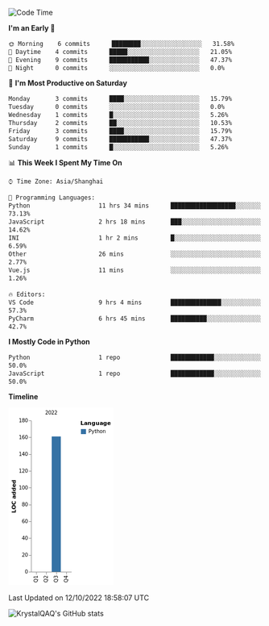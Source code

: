 <!--START_SECTION:waka-->
![Code Time](http://img.shields.io/badge/Code%20Time-64%20hrs%2011%20mins-blue)

**I'm an Early 🐤** 

```text
🌞 Morning    6 commits      ████████░░░░░░░░░░░░░░░░░   31.58% 
🌆 Daytime    4 commits      █████░░░░░░░░░░░░░░░░░░░░   21.05% 
🌃 Evening    9 commits      ███████████░░░░░░░░░░░░░░   47.37% 
🌙 Night      0 commits      ░░░░░░░░░░░░░░░░░░░░░░░░░   0.0%

```
📅 **I'm Most Productive on Saturday** 

```text
Monday       3 commits      ████░░░░░░░░░░░░░░░░░░░░░   15.79% 
Tuesday      0 commits      ░░░░░░░░░░░░░░░░░░░░░░░░░   0.0% 
Wednesday    1 commits      █░░░░░░░░░░░░░░░░░░░░░░░░   5.26% 
Thursday     2 commits      ██░░░░░░░░░░░░░░░░░░░░░░░   10.53% 
Friday       3 commits      ████░░░░░░░░░░░░░░░░░░░░░   15.79% 
Saturday     9 commits      ███████████░░░░░░░░░░░░░░   47.37% 
Sunday       1 commits      █░░░░░░░░░░░░░░░░░░░░░░░░   5.26%

```


📊 **This Week I Spent My Time On** 

```text
⌚︎ Time Zone: Asia/Shanghai

💬 Programming Languages: 
Python                   11 hrs 34 mins      ██████████████████░░░░░░░   73.13% 
JavaScript               2 hrs 18 mins       ███░░░░░░░░░░░░░░░░░░░░░░   14.62% 
INI                      1 hr 2 mins         █░░░░░░░░░░░░░░░░░░░░░░░░   6.59% 
Other                    26 mins             ░░░░░░░░░░░░░░░░░░░░░░░░░   2.77% 
Vue.js                   11 mins             ░░░░░░░░░░░░░░░░░░░░░░░░░   1.26%

🔥 Editors: 
VS Code                  9 hrs 4 mins        ██████████████░░░░░░░░░░░   57.3% 
PyCharm                  6 hrs 45 mins       ██████████░░░░░░░░░░░░░░░   42.7%

```

**I Mostly Code in Python** 

```text
Python                   1 repo              ████████████░░░░░░░░░░░░░   50.0% 
JavaScript               1 repo              ████████████░░░░░░░░░░░░░   50.0%

```


**Timeline**

![Chart not found](https://raw.githubusercontent.com/KrystalQAQ/KrystalQAQ/main/charts/bar_graph.png) 


 Last Updated on 12/10/2022 18:58:07 UTC
<!--END_SECTION:waka-->
![KrystalQAQ's GitHub stats](https://github-readme-stats.vercel.app/api?username=KrystalQAQ&show_icons=true&theme=radical)
